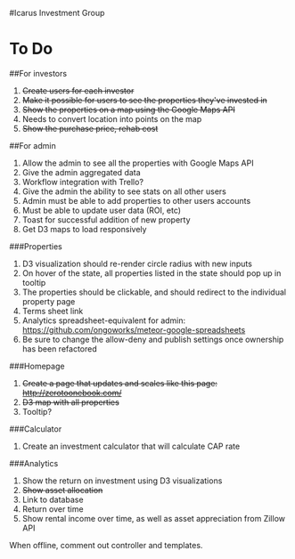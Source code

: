 #Icarus Investment Group

To Do
============

##For investors

1. ~~Create users for each investor~~
2. ~~Make it possible for users to see the properties they've invested in~~
3. ~~Show the properties on a map using the Google Maps API~~
  1. Needs to convert location into points on the map
4. ~~Show the purchase price, rehab cost~~


##For admin

1. Allow the admin to see all the properties with Google Maps API
2. Give the admin aggregated data
3. Workflow integration with Trello?
4. Give the admin the ability to see stats on all other users
5. Admin must be able to add properties to other users accounts
6. Must be able to update user data (ROI, etc)
7. Toast for successful addition of new property
8. Get D3 maps to load responsively

###Properties

1. D3 visualization should re-render circle radius with new inputs
  1. On hover of the state, all properties listed in the state should pop up in tooltip
  2. The properties should be clickable, and should redirect to the individual property page
2. Terms sheet link
3. Analytics spreadsheet-equivalent for admin: https://github.com/ongoworks/meteor-google-spreadsheets
4. Be sure to change the allow-deny and publish settings once ownership has been refactored

###Homepage

1. ~~Create a page that updates and scales like this page: http://zerotoonebook.com/~~
2. ~~D3 map with all properties~~
  1. Tooltip?


###Calculator

1. Create an investment calculator that will calculate CAP rate

###Analytics

1. Show the return on investment using D3 visualizations
2. ~~Show asset allocation~~
  1. Link to database
3. Return over time
4. Show rental income over time, as well as asset appreciation from Zillow API


When offline, comment out controller and templates.
